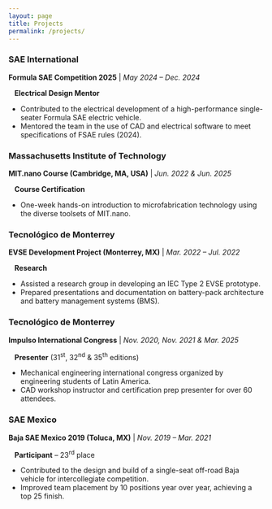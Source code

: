 ```yaml
---
layout: page
title: Projects
permalink: /projects/
---
```


### SAE International

**Formula SAE Competition 2025** | _May 2024 – Dec. 2024_

&nbsp;&nbsp;&nbsp;**Electrical Design Mentor**
- Contributed to the electrical development of a high-performance single-seater Formula SAE electric vehicle.
- Mentored the team in the use of CAD and electrical software to meet specifications of FSAE rules (2024).

### Massachusetts Institute of Technology

**MIT.nano Course (Cambridge, MA, USA)** | _Jun. 2022 & Jun. 2025_

&nbsp;&nbsp;&nbsp;**Course Certification**
- One-week hands-on introduction to microfabrication technology using the diverse toolsets of MIT.nano.

### Tecnológico de Monterrey

**EVSE Development Project (Monterrey, MX)** | _Mar. 2022 – Jul. 2022_

&nbsp;&nbsp;&nbsp;**Research**
- Assisted a research group in developing an IEC Type 2 EVSE prototype.
- Prepared presentations and documentation on battery-pack architecture and battery management systems (BMS).

### Tecnológico de Monterrey

**Impulso International Congress** | _Nov. 2020, Nov. 2021 & Mar. 2025_

&nbsp;&nbsp;&nbsp;**Presenter** (31<sup>st</sup>, 32<sup>nd</sup> & 35<sup>th</sup> editions)
- Mechanical engineering international congress organized by engineering students of Latin America.
- CAD workshop instructor and certification prep presenter for over 60 attendees.

### SAE Mexico

**Baja SAE Mexico 2019 (Toluca, MX)** | _Nov. 2019 – Mar. 2021_

&nbsp;&nbsp;&nbsp;**Participant** – 23<sup>rd</sup> place
- Contributed to the design and build of a single-seat off-road Baja vehicle for intercollegiate competition.
- Improved team placement by 10 positions year over year, achieving a top 25 finish.
